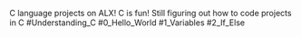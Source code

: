 C language projects on ALX!
C is fun!
Still figuring out how to code projects in C
#Understanding_C
#0_Hello_World
#1_Variables
#2_If_Else
